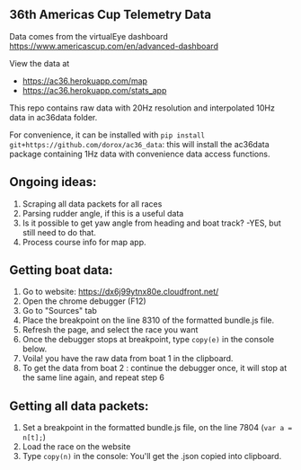 36th Americas Cup Telemetry Data
---------------------------------
Data comes from the virtualEye dashboard https://www.americascup.com/en/advanced-dashboard

View the data at 
- https://ac36.herokuapp.com/map
- https://ac36.herokuapp.com/stats_app

This repo contains raw data with 20Hz resolution and interpolated 10Hz data in ac36data folder.

For convenience, it can be installed with `pip install git+https://github.com/dorox/ac36_data`: this will install the ac36data package containing 1Hz data with convenience data access functions.

Ongoing ideas:
-------------------------
1. Scraping all data packets for all races
2. Parsing rudder angle, if this is a useful data
3. Is it possible to get yaw angle from heading and boat track? -YES, but still need to do that.
4. Process course info for map app.

Getting boat data:
-------------------
1. Go to website: https://dx6j99ytnx80e.cloudfront.net/ 
2. Open the chrome debugger (F12) 
3. Go to "Sources" tab
4. Place the breakpoint on the line 8310 of the formatted bundle.js file.
5. Refresh the page, and select the race you want
6. Once the debugger stops at breakpoint, type `copy(e)` in the console below.
7. Voila! you have the raw data from boat 1 in the clipboard.
8. To get the data from  boat 2 : continue the debugger once, it will stop at the same line again, and repeat step 6

Getting all data packets:
--------------------------
1. Set a breakpoint in the formatted bundle.js file, on the line 7804 (`var a = n[t];`)
2. Load the race on the website
3. Type `copy(n)` in the console: You'll get the .json copied into clipboard.
